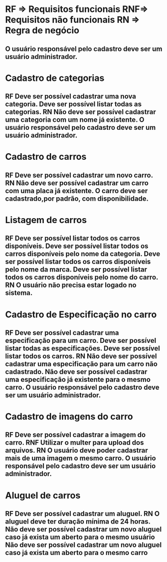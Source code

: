 # RF => Requisitos funcionais RNF=> Requisitos não funcionais RN => Regra de negócio

## O usuário responsável pelo cadastro deve ser um usuário administrador.

# Cadastro de categorias

## RF Deve ser possível cadastrar uma nova categoria. Deve ser possível listar todas as categorias. RN Não deve ser possível cadastrar uma categoria com um nome já existente. O usuário responsável pelo cadastro deve ser um usuário administrador.

# Cadastro de carros

## RF Deve ser possível cadastrar um novo carro. RN Não deve ser possível cadastrar um carro com uma placa já existente. O carro deve ser cadastrado,por padrão, com disponibilidade.

# Listagem de carros

## RF Deve ser possível listar todos os carros disponíveis. Deve ser possível listar todos os carros disponíveis pelo nome da categoria. Deve ser possível listar todos os carros disponíveis pelo nome da marca. Deve ser possível listar todos os carros disponíveis pelo nome do carro. RN O usuário não precisa estar logado no sistema.

# Cadastro de Especificação no carro

## RF Deve ser possível cadastrar uma especificação para um carro. Deve ser possível listar todas as especificações. Deve ser possível listar todos os carros. RN Não deve ser possível cadastrar uma especificação para um carro não cadastrado. Não deve ser possível cadastrar uma especificação já existente para o mesmo carro. O usuário responsável pelo cadastro deve ser um usuário administrador.

# Cadastro de imagens do carro

## RF Deve ser possível cadastrar a imagem do carro. RNF Utilizar o multer para upload dos arquivos. RN O usuário deve poder cadastrar mais de uma imagem o mesmo carro. O usuário responsável pelo cadastro deve ser um usuário administrador.

# Aluguel de carros

## RF Deve ser possível cadastrar um aluguel. RN O aluguel deve ter duração mínima de 24 horas. Não deve ser possível cadastrar um novo aluguel caso já exista um aberto para o mesmo usuário Não deve ser possível cadastrar um novo aluguel caso já exista um aberto para o mesmo carro
